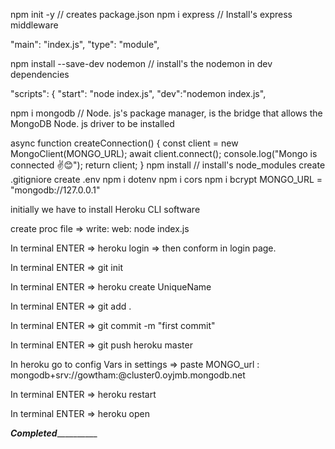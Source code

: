 <!--//List of npm dependencies -->
npm init -y // creates package.json
npm i express // Install's express middleware 
<!-- ! Add this after the installation of express -->

"main": "index.js",
  "type": "module",

npm install --save-dev nodemon // install's the nodemon in dev dependencies

<!--! Add this in scripts after the installation of nodemon  -->

 "scripts": {
    "start": "node index.js",
    "dev":"nodemon index.js",

npm i mongodb // Node. js's package manager, is the bridge that allows the MongoDB Node. js driver to be installed

<!--$ MongoDB Function  -->
async function createConnection() {
  const client = new MongoClient(MONGO_URL);
  await client.connect();
  console.log("Mongo is connected ✌️😊");
  return client;
}
npm install // install's node_modules
create .gitigniore
create .env
npm i dotenv
npm i cors 
npm i bcrypt
MONGO_URL = "mongodb://127.0.0.1"

<!--// Heroku CLI Method -->
initially we have to install Heroku CLI software

create proc file => write: web: node index.js

In terminal ENTER => heroku login => then conform in login page.

In terminal ENTER => git init

In terminal ENTER => heroku create UniqueName

In terminal ENTER => git add .

In terminal ENTER => git commit -m "first commit"

In terminal ENTER => git push heroku master 

In heroku go to config Vars in settings => paste MONGO_url : mongodb+srv://gowtham:<password98745412>@cluster0.oyjmb.mongodb.net

In terminal ENTER => heroku restart

In terminal ENTER =>  heroku open 

_______________Completed_________________________